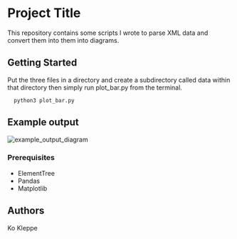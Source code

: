 # Project Title

This repository contains some scripts I wrote to parse XML data and convert them into them into diagrams. 

## Getting Started
Put the three files in a directory and create a subdirectory called data within that directory then simply run plot_bar.py from the terminal.

```
  python3 plot_bar.py
```

## Example output

![example_output_diagram](https://user-images.githubusercontent.com/27730191/48338138-257f8680-e665-11e8-8722-665bf8634035.png)

### Prerequisites

* ElementTree
* Pandas
* Matplotlib

## Authors

Ko Kleppe
